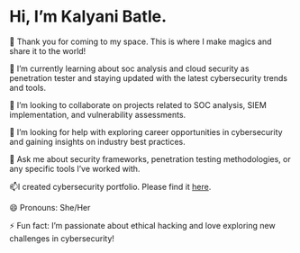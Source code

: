 # Hi, I’m Kalyani Batle.


🔭 Thank you for coming to my space. This is where I make magics and share it to the world!

🌱 I’m currently learning about soc analysis and cloud security as  penetration tester and staying updated with the latest cybersecurity trends and tools.

👯 I’m looking to collaborate on projects related to SOC analysis, SIEM implementation, and vulnerability assessments.

🤔 I’m looking for help with exploring career opportunities in cybersecurity and gaining insights on industry best practices.

💬 Ask me about security frameworks, penetration testing methodologies, or any specific tools I’ve worked with.

📫I created cybersecurity portfolio. Please find it [here](https://github.com/highfunctioning/github.io).


😄 Pronouns: She/Her

⚡ Fun fact: I’m passionate about ethical hacking and love exploring new challenges in cybersecurity!
